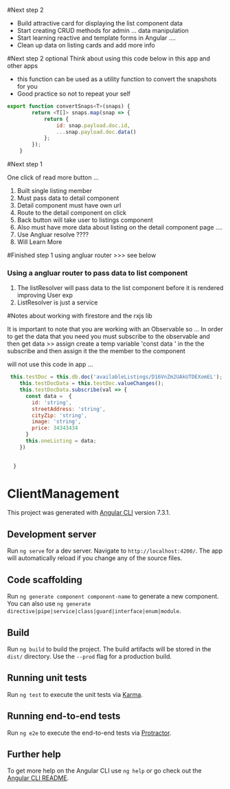 #Next step 2 
- Build attractive card for displaying the list component data 
- Start creating CRUD methods for admin  ... data manipulation 
- Start learning reactive and template forms in Angular .... 
- Clean up data on listing cards and add more info 

#Next step 2 optional
Think about using this code below in this app and other apps 
- this function can be used as a utility function to convert the snapshots for you 
- Good practice so not to repeat your self 

```javascript
export function convertSnaps<T>(snaps) {
        return <T[]> snaps.map(snap => {
            return {
                id: snap.payload.doc.id,
                ...snap.payload.doc.data()
            };
        });
    }
```
#Next step 1

One click of read more button ... 
1. Built single listing member
2. Must pass data to detail component 
3. Detail component must have own url 
4. Route to the detail component on click 
5. Back button will take user to listings component 
6. Also must have more data about listing on the detail component page .... 
7. Use Angluar resolve ???? 
8. Will Learn More

#Finished step 1 using angluar router >>> see below 


### Using a angluar router to pass data to list component
1. The listResolver will pass data to the list component before it is rendered improving User exp 
2. ListResolver is just a service

#Notes about working with firestore and the rxjs lib 

It is important to note that you are working with an Observable so ...
In order to get the data that you need you must subscribe to the observable and then get data >> assign 
create a temp variable 'const data '  in the the subscribe and then assign it the the member to the component

will not use this code in app ... 
```javascript
 this.testDoc = this.db.doc('availableListings/D16VnZm2UAkUTDEXomEL');
    this.testDocData = this.testDoc.valueChanges();
    this.testDocData.subscribe(val => {
      const data =  {
        id: 'string',
        streetAddress: 'string',
        cityZip: 'string',
        image: 'string',
        price: 34343434
      }
      this.oneListing = data;
    })
     

  }
```

# ClientManagement

This project was generated with [Angular CLI](https://github.com/angular/angular-cli) version 7.3.1.

## Development server

Run `ng serve` for a dev server. Navigate to `http://localhost:4200/`. The app will automatically reload if you change any of the source files.

## Code scaffolding

Run `ng generate component component-name` to generate a new component. You can also use `ng generate directive|pipe|service|class|guard|interface|enum|module`.

## Build

Run `ng build` to build the project. The build artifacts will be stored in the `dist/` directory. Use the `--prod` flag for a production build.

## Running unit tests

Run `ng test` to execute the unit tests via [Karma](https://karma-runner.github.io).

## Running end-to-end tests

Run `ng e2e` to execute the end-to-end tests via [Protractor](http://www.protractortest.org/).

## Further help

To get more help on the Angular CLI use `ng help` or go check out the [Angular CLI README](https://github.com/angular/angular-cli/blob/master/README.md).
